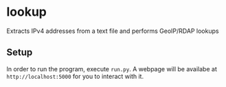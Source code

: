# lookup
Extracts IPv4 addresses from a text file and performs GeoIP/RDAP lookups

## Setup
In order to run the program, execute `run.py`. A webpage will be availabe at `http://localhost:5000` for you to interact with it.